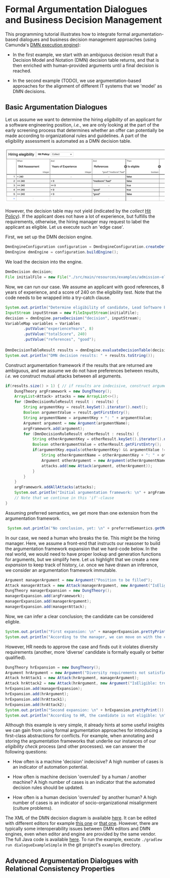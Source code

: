 # Formal Argumentation Dialogues and Business Decision Management
This programming tutorial illustrates how to integrate formal argumentation-based dialogues and business decision
management approaches (using Camunda's [DMN execution engine](https://docs.camunda.org/manual/7.4/user-guide/dmn-engine/embed/)):

* In the first example, we start with an ambiguous decision result that a Decision Model and Notation (DMN) decision
  table returns, and that is then enriched with human-provided arguments until a final decision is reached.

* In the second example (TODO), we use argumentation-based approaches for the alignment of different IT systems that we
  'model' as DMN decisions.

## Basic Argumentation Dialogues
Let us assume we want to determine the hiring *eligibility* of an applicant for a software engineering position, *i.e.*,
we are only looking at the part of the early screening process that determines whether an offer can potentially be made
according to organizational rules and guidelines. A part of the eligibility assessment is automated as a DMN decision
table.

![DMN decision table: hiring eligibility ](./dmn_hiring_eligibility.png)

However, the decision table may not yield (indicated by the *collect* [Hit Policy](https://methodandstyle.com/dmn-whats-hit-policy/)).
If the applicant does not have a lot of experience, but fulfills the requirements, otherwise, the hiring manager may
request to label the applicant as eligible. Let us execute such an 'edge case'.


First, we set up the DMN decision engine.
```java
DmnEngineConfiguration configuration = DmnEngineConfiguration.createDefaultDmnEngineConfiguration();
DmnEngine dmnEngine = configuration.buildEngine();
```
We load the decision into the engine.

```java
DmnDecision decision;
File initialFile = new File("./src/main/resources/examples/admission-eligibility-decision.dmn11.xml");
```

Now, we can run our case. We assume an applicant with good references, 8 years of experience, and a score of 240 on the
eligibility test. Note that the code needs to be wrapped into a try-catch clause.

```java
System.out.println("Determine eligibility of candidate, Lead Software Engineer: good references, 8 years of experience, 240 score on ability test");
InputStream inputStream = new FileInputStream(initialFile);
decision = dmnEngine.parseDecision("decision", inputStream);
VariableMap variables = Variables
        .putValue("experienceYears", 8)
        .putValue("totalScore", 240)
        .putValue("references", "good");

DmnDecisionTableResult results = dmnEngine.evaluateDecisionTable(decision, variables);
System.out.println("DMN decision results: " + results.toString());
```

Construct argumentation framework if  the results that are returned are ambiguous, and we assume we do not have
preferences between results, *i.e.* we construct mutual attacks between all arguments.
```java
if(results.size() > 1) { // if results are indecisive, construct argumentation framework
    DungTheory argFramework = new DungTheory();
    ArrayList<Attack> attacks = new ArrayList<>();
    for (DmnDecisionRuleResult result : results) {
        String argumentKey = result.keySet().iterator().next();
        Boolean argumentValue = result.getFirstEntry();
        String argumentName = argumentKey + ": " + argumentValue;
        Argument argument = new Argument(argumentName);
        argFramework.add(argument);
        for (DmnDecisionRuleResult otherResult : results) {
            String otherArgumentKey = otherResult.keySet().iterator().next();
            Boolean otherArgumentValue = otherResult.getFirstEntry();
            if(argumentKey.equals(otherArgumentKey) && argumentValue != otherArgumentValue) {
                String otherArgumentName = otherArgumentKey + ": " + otherArgumentValue;
                Argument otherArgument = new Argument(otherArgumentName);
                attacks.add(new Attack(argument, otherArgument));
            }
        }
    }
    argFramework.addAllAttacks(attacks);
    System.out.println("Initial argumentation framework: \n" + argFramework.prettyPrint());
    // Note that we continue in this 'if'-clause
}
```

Assuming preferred semantics, we get more than one extension from the argumentation framework.
```java
 System.out.println("No conclusion, yet: \n" + preferredSemantics.getModels(argFramework));
```

In our case, we need a human who breaks the tie. This might be the hiring manager. Here, we assume a front-end that
instructs our reasoner to build the argumentation framework expansion that we hard-code below. In the real world, we
would need to have proper lookup and generation functions for arguments, but we simplify here. Let us highlight that we
create a new *expansion* to keep track of history, *i.e.* once we have drawn an inference, we consider an argumentation
framework immutable.

```java
Argument managerArgument = new Argument("Position to be filled");
Attack managerAttack = new Attack(managerArgument, new Argument("IsEligible: false"));
DungTheory managerExpansion = new DungTheory();
managerExpansion.add(argFramework);
managerExpansion.add(managerArgument);
managerExpansion.add(managerAttack);
```

Now, we can infer a clear conclusion; the candidate can be considered eligble.

```java
System.out.println("First expansion: \n" + managerExpansion.prettyPrint());
System.out.println("According to the manager, we can move on with the candidate: \n" + preferredSemantics.getModels(managerExpansion));
```

However, HR needs to approve the case and finds out it violates diversity requirements (another, more 'diverse'
candidate is formally equally or better qualified).

```java
DungTheory hrExpansion = new DungTheory();
Argument hrArgument = new Argument("Diversity requirements not satisfied");
Attack hrAttack1 = new Attack(hrArgument, managerArgument);
Attack hrAttack2 = new Attack(hrArgument, new Argument("IsEligible: true"));
hrExpansion.add(managerExpansion);
hrExpansion.add(hrArgument);
hrExpansion.add(hrAttack1);
hrExpansion.add(hrAttack2);
System.out.println("Second expansion: \n" + hrExpansion.prettyPrint());
System.out.println("According to HR, the candidate is not eligible: \n" + preferredSemantics.getModels(hrExpansion));
```

Although this example is very simple, it already hints at some useful insights we can gain from using formal
argumentation approaches for introducing a first-class abstractions for conflicts. For example, when annotating and
storing the argumentation frameworks that underlie our instances of our *eligibility check* process (and other processes).
we can answer the following questions:

* How often is a machine 'decision' indecisive? A high number of cases is an indicator of automation potential.

* How often is machine decision 'overruled' by a human / another machine? A high number of cases is an indicator that
  the automated decision rules should be updated.

* How often is a human decision 'overruled' by another human? A high number of cases is an indicator of
  socio-organizational misalignment (culture problems).

The XML of the DMN decision diagram is available [here](./src/main/resources/examples/admission-eligibility-decision.dmn11.xml).
It can be edited with different editors for example [this one](https://editor.signavio.com/) or [that one](https://camunda.com/download/modeler/).
However, there are typically some  interoperability issues between DMN editors and DMN engines, even when editor and
engine are provided by the same vendor.  The full Java code is available [here](./src/main/java/examples/FormalDialoguesSimple.java).
To run the example, execute `./gradlew run dialogueExampleSimple` in the git project's `examples` directory.

## Advanced Argumentation Dialogues with Relational Consistency Properties
